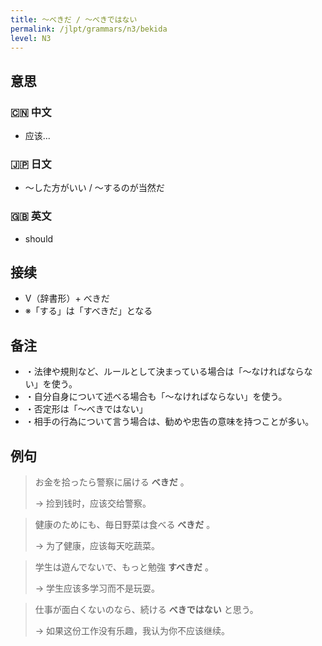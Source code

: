 ```yaml
---
title: 〜べきだ / 〜べきではない
permalink: /jlpt/grammars/n3/bekida
level: N3
---
```


## 意思

### 🇨🇳 中文

- 应该... 

### 🇯🇵 日文

- 〜した方がいい / 〜するのが当然だ

### 🇬🇧 英文

- should

## 接续

- V（辞書形）\+ べきだ
- ※「する」は「すべきだ」となる

## 备注

- ・法律や規則など、ルールとして決まっている場合は「〜なければならない」を使う。
- ・自分自身について述べる場合も「〜なければならない」を使う。
- ・否定形は「〜べきではない」
- ・相手の行為について言う場合は、勧めや忠告の意味を持つことが多い。

## 例句

> お金を拾ったら警察に届ける **べきだ** 。
>
> → 捡到钱时，应该交给警察。

> 健康のためにも、毎日野菜は食べる **べきだ** 。
>
> → 为了健康，应该每天吃蔬菜。

> 学生は遊んでないで、もっと勉強 **すべきだ** 。
>
> → 学生应该多学习而不是玩耍。

> 仕事が面白くないのなら、続ける **べきではない** と思う。
>
> → 如果这份工作没有乐趣，我认为你不应该继续。

